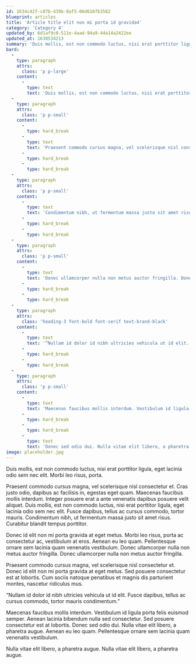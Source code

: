 ```yaml
---
id: 1634c42f-c87b-439b-8af5-06d616fb3582
blueprint: articles
title: 'Article title elit non mi porta id gravida4'
category: 'Category 4'
updated_by: 6d1af9c0-511e-4aad-94a9-44a14a2422ee
updated_at: 1638534213
summary: 'Duis mollis, est non commodo luctus, nisi erat porttitor ligula, eget lacinia odio sem nec elit. Morbi leo risus, porta ac consectetur ac.'
bard:
  -
    type: paragraph
    attrs:
      class: 'p p-large'
    content:
      -
        type: text
        text: 'Duis mollis, est non commodo luctus, nisi erat porttitor ligula, eget lacinia odio sem nec elit. Morbi leo risus, porta.'
  -
    type: paragraph
    attrs:
      class: 'p p-small'
    content:
      -
        type: hard_break
      -
        type: text
        text: 'Praesent commodo cursus magna, vel scelerisque nisl consectetur et. Cras justo odio, dapibus ac facilisis in, egestas eget quam. Maecenas faucibus mollis interdum. Integer posuere erat a ante venenatis dapibus posuere velit aliquet. Duis mollis, est non commodo luctus, nisi erat porttitor ligula, eget lacinia odio sem nec elit. Fusce dapibus, tellus ac cursus commodo, tortor mauris.'
      -
        type: hard_break
      -
        type: hard_break
  -
    type: paragraph
    attrs:
      class: 'p p-small'
    content:
      -
        type: text
        text: 'Condimentum nibh, ut fermentum massa justo sit amet risus. Curabitur blandit tempus porttitor.Donec id elit non mi porta gravida at eget metus. Morbi leo risus, porta ac consectetur ac, vestibulum at eros. Aenean eu leo quam. Pellentesque ornare sem lacinia quam venenatis vestibulum. '
      -
        type: hard_break
      -
        type: hard_break
  -
    type: paragraph
    attrs:
      class: 'p p-small'
    content:
      -
        type: text
        text: 'Donec ullamcorper nulla non metus auctor fringilla. Donec ullamcorper nulla non metus auctor fringilla.Praesent commodo cursus magna, vel scelerisque nisl consectetur et. Donec id elit non mi porta gravida at eget metus. Sed posuere consectetur est at lobortis. Cum sociis natoque penatibus et magnis dis parturient montes, nascetur ridiculus mus.'
      -
        type: hard_break
      -
        type: hard_break
  -
    type: paragraph
    attrs:
      class: 'heading-3 font-bold font-serif text-brand-black'
    content:
      -
        type: text
        text: '“Nullam id dolor id nibh ultricies vehicula ut id elit. Fusce dapibus, tellus ac cursus commodo, tortor mauris condimentum.”'
      -
        type: hard_break
      -
        type: hard_break
  -
    type: paragraph
    attrs:
      class: 'p p-small'
    content:
      -
        type: text
        text: 'Maecenas faucibus mollis interdum. Vestibulum id ligula porta felis euismod semper. Aenean lacinia bibendum nulla sed consectetur. Sed posuere consectetur est at lobortis. '
      -
        type: hard_break
      -
        type: hard_break
      -
        type: text
        text: 'Donec sed odio dui. Nulla vitae elit libero, a pharetra augue. Aenean eu leo quam. Pellentesque ornare sem lacinia quam venenatis vestibulum. Nulla vitae elit libero, a pharetra augue. Nulla vitae elit libero, a pharetra augue.'
image: placeholder.jpg
---
```

Duis mollis, est non commodo luctus, nisi erat porttitor ligula, eget lacinia odio sem nec elit. Morbi leo risus, porta.

Praesent commodo cursus magna, vel scelerisque nisl consectetur et. Cras justo odio, dapibus ac facilisis in, egestas eget quam. Maecenas faucibus mollis interdum. Integer posuere erat a ante venenatis dapibus posuere velit aliquet. Duis mollis, est non commodo luctus, nisi erat porttitor ligula, eget lacinia odio sem nec elit. Fusce dapibus, tellus ac cursus commodo, tortor mauris.
Condimentum nibh, ut fermentum massa justo sit amet risus. Curabitur blandit tempus porttitor.

Donec id elit non mi porta gravida at eget metus. Morbi leo risus, porta ac consectetur ac, vestibulum at eros. Aenean eu leo quam. Pellentesque ornare sem lacinia quam venenatis vestibulum. 
Donec ullamcorper nulla non metus auctor fringilla. Donec ullamcorper nulla non metus auctor fringilla.

Praesent commodo cursus magna, vel scelerisque nisl consectetur et. Donec id elit non mi porta gravida at eget metus. Sed posuere consectetur est at lobortis. Cum sociis natoque penatibus et magnis dis parturient montes, nascetur ridiculus mus.

“Nullam id dolor id nibh ultricies vehicula ut id elit. Fusce dapibus, tellus ac cursus commodo, tortor mauris condimentum.”

Maecenas faucibus mollis interdum. Vestibulum id ligula porta felis euismod semper. Aenean lacinia bibendum nulla sed consectetur. Sed posuere consectetur est at lobortis. 
Donec sed odio dui. Nulla vitae elit libero, a pharetra augue. Aenean eu leo quam. Pellentesque ornare sem lacinia quam venenatis vestibulum.

Nulla vitae elit libero, a pharetra augue. Nulla vitae elit libero, a pharetra augue.